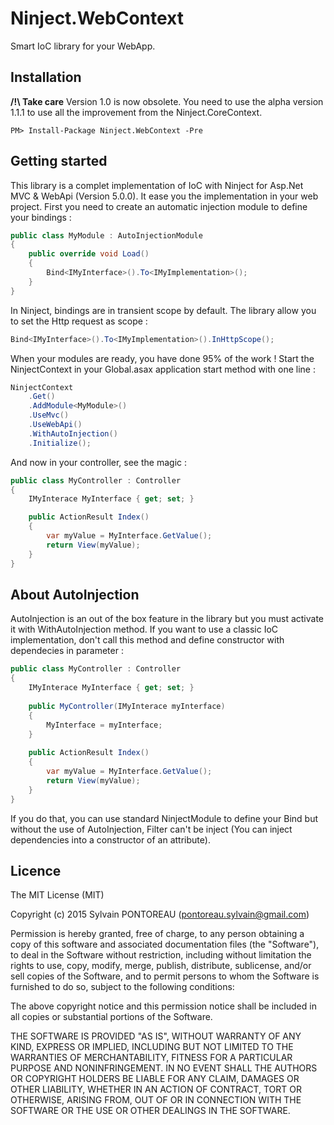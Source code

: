 Ninject.WebContext
=======

Smart IoC library for your WebApp.


## Installation

**/!\ Take care**
Version 1.0 is now obsolete. You need to use the alpha version 1.1.1 to use all the improvement from the Ninject.CoreContext.

```
PM> Install-Package Ninject.WebContext -Pre
```


## Getting started

This library is a complet implementation of IoC with Ninject for Asp.Net MVC & WebApi (Version 5.0.0). It ease you the implementation in your web project.
First you need to create an automatic injection module to define your bindings :

```csharp
public class MyModule : AutoInjectionModule
{
	public override void Load()
	{
		Bind<IMyInterface>().To<IMyImplementation>();
	}
}
```

In Ninject, bindings are in transient scope by default. The library allow you to set the Http request as scope :

```csharp
Bind<IMyInterface>().To<IMyImplementation>().InHttpScope();
```

When your modules are ready, you have done 95% of the work ! Start the NinjectContext in your Global.asax application start method with one line :

```csharp
NinjectContext
	.Get()
	.AddModule<MyModule>()
	.UseMvc()
	.UseWebApi()
	.WithAutoInjection()
	.Initialize();
```

 And now in your controller, see the magic :

```csharp
public class MyController : Controller
{
	IMyInterace MyInterface { get; set; }

	public ActionResult Index()
	{
		var myValue = MyInterface.GetValue();
		return View(myValue);
	}
}
```


## About AutoInjection

AutoInjection is an out of the box feature in the library but you must activate it with WithAutoInjection method. If you want to use a classic IoC implementation, don't call this method and define constructor with dependecies in parameter :

```csharp
public class MyController : Controller
{
	IMyInterace MyInterface { get; set; }
	
	public MyController(IMyInterace myInterface)
	{
		MyInterface = myInterface;
	}
	
	public ActionResult Index()
	{
		var myValue = MyInterface.GetValue();
		return View(myValue);
	}
}
```

If you do that, you can use standard NinjectModule to define your Bind but without the use of AutoInjection, Filter can't be inject (You can inject dependencies into a constructor of an attribute).


## Licence

The MIT License (MIT)

Copyright (c) 2015 Sylvain PONTOREAU (pontoreau.sylvain@gmail.com)

Permission is hereby granted, free of charge, to any person obtaining a copy of
this software and associated documentation files (the "Software"), to deal in
the Software without restriction, including without limitation the rights to
use, copy, modify, merge, publish, distribute, sublicense, and/or sell copies of
the Software, and to permit persons to whom the Software is furnished to do so,
subject to the following conditions:

The above copyright notice and this permission notice shall be included in all
copies or substantial portions of the Software.

THE SOFTWARE IS PROVIDED "AS IS", WITHOUT WARRANTY OF ANY KIND, EXPRESS OR
IMPLIED, INCLUDING BUT NOT LIMITED TO THE WARRANTIES OF MERCHANTABILITY, FITNESS
FOR A PARTICULAR PURPOSE AND NONINFRINGEMENT. IN NO EVENT SHALL THE AUTHORS OR
COPYRIGHT HOLDERS BE LIABLE FOR ANY CLAIM, DAMAGES OR OTHER LIABILITY, WHETHER
IN AN ACTION OF CONTRACT, TORT OR OTHERWISE, ARISING FROM, OUT OF OR IN
CONNECTION WITH THE SOFTWARE OR THE USE OR OTHER DEALINGS IN THE SOFTWARE.